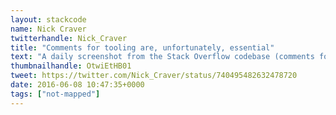```yaml
---
layout: stackcode
name: Nick Craver
twitterhandle: Nick_Craver
title: "Comments for tooling are, unfortunately, essential"
text: "A daily screenshot from the Stack Overflow codebase (comments for tooling are, unfortunately, essential). "
thumbnailhandle: OtwiEtHB01
tweet: https://twitter.com/Nick_Craver/status/740495482632478720
date: 2016-06-08 10:47:35+0000
tags: ["not-mapped"]
---
```

